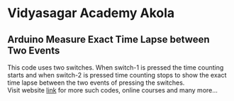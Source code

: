 # Vidyasagar Academy Akola
## Arduino Measure Exact Time Lapse between Two Events
This code uses two switches. When switch-1 is pressed the time counting starts and when switch-2 is pressed time counting stops to show the exact time lapse between the two events of pressing the switches.<br>
Visit website [link](https://vsa.edu.in) for more such codes, online courses and many more...
